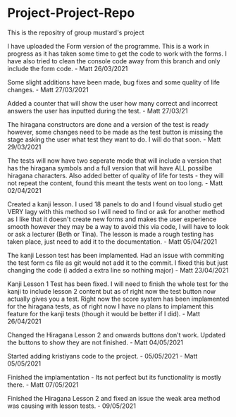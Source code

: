 # Project-Project-Repo
This is the repositry of group mustard's project

I have uploaded the Form version of the programme. This is a work in progress as it has taken some time to get the code to work with the 
forms. I have also tried to clean the console code away from this branch and only include the form code. - Matt 26/03/2021

Some slight additions have been made, bug fixes and some quality of life changes. - Matt 27/03/2021

Added a counter that will show the user how many correct and incorrect answers the user has inputted 
during the test. - Matt 27/03/21

The hiragana constructors are done and a version of the test is ready however, some changes need to be made as the test button is missing the stage asking the user
what test they want to do. I will do that soon. - Matt 29/03/2021


The tests will now have two seperate mode that will include a version that has the hiragana symbols and a full version that will have ALL possilbe hiragana
characters. Also added better of quality of life for tests - they will not repeat the content, found this meant the tests went on too long. - Matt 02/04/2021

Created a kanji lesson. I used 18 panels to do and I found visual studio get VERY lagy with this method so I will need to find or ask for another method as I like that 
it doesn't create new forms and makes the user experience smooth however they may be a way to avoid this via code, I will have to look or ask a lecturer (Beth or Tina).
The lesson is made a rough testing has taken place, just need to add it to the documentation. - Matt 05/04/2021

The kanji Lesson test has been implamented. Had an issue with commiting the test form cs file as git would not add it to the commit. I fixed this but just changing the code 
(i added a extra line so nothing major) - Matt 23/04/2021

Kanji Lesson 1 Test has been fixed. I will need to finish the whole test for the kanji to include lesson 2 content but as of right now the 
test button now actually gives you a test. Right now the score system has been implamented for the hiragana tests, as of right now I have no plans to implament 
this feature for the kanji tests (though it would be better if I did). - Matt 26/04/2021

Changed the Hiragana Lesson 2 and onwards buttons don't work. Updated the buttons to show they are not finished. - Matt 04/05/2021

Started adding kristiyans code to the project. - 05/05/2021 - Matt 05/05/2021

Finished the implamentation - Its not perfect but its functionality is mostly there. - Matt 07/05/2021

Finished the Hiragana Lesson 2 and fixed an issue the weak area method was causing with lesson tests. - 09/05/2021